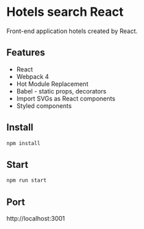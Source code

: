 # Hotels search React

Front-end application hotels created by React.

## Features

- React
- Webpack 4 
- Hot Module Replacement
- Babel - static props, decorators
- Import SVGs as React components
- Styled components

## Install

```bash
npm install
```

## Start

```bash
npm run start
```

## Port
http://localhost:3001